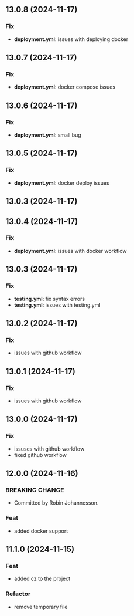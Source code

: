 ## 13.0.8 (2024-11-17)

### Fix

- **deployment.yml**: issues with deploying docker

## 13.0.7 (2024-11-17)

### Fix

- **deployment.yml**: docker compose issues

## 13.0.6 (2024-11-17)

### Fix

- **deployment.yml**: small bug

## 13.0.5 (2024-11-17)

### Fix

- **deployment.yml**: docker deploy issues

## 13.0.3 (2024-11-17)

## 13.0.4 (2024-11-17)

### Fix

- **deployment.yml**: issues with docker workflow

## 13.0.3 (2024-11-17)

### Fix

- **testing.yml**: fix syntax errors
- **testing.yml**: issues with testing.yml

## 13.0.2 (2024-11-17)

### Fix

- issues with github workflow

## 13.0.1 (2024-11-17)

### Fix

- issues with github workflow

## 13.0.0 (2024-11-17)

### Fix

- issuses with github workflow
- fixed github workflow

## 12.0.0 (2024-11-16)

### BREAKING CHANGE

- Committed by Robin Johannesson.

### Feat

- added docker support

## 11.1.0 (2024-11-15)

### Feat

- added cz to the project

### Refactor

- remove temporary file
